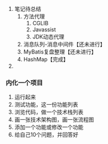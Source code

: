 1. 笔记待总结
   1. 方法代理
      1. CGLIB
      2. Javassist
      3. JDK动态代理
   2. 消息队列-消息中间件【还未进行】
   3. MyBatis复盘整理【还未进行】
   4. HashMap【完成】
2. 

### 内化一个项目

1. 运行起来
2. 测试功能，这一份功能列表
3. 浏览代码，做一个技术栈列表
4. 画一张技术架构图，画一张流程图
5. 添加一个功能或修改一个功能
6. 给自己10个问题，并回答好